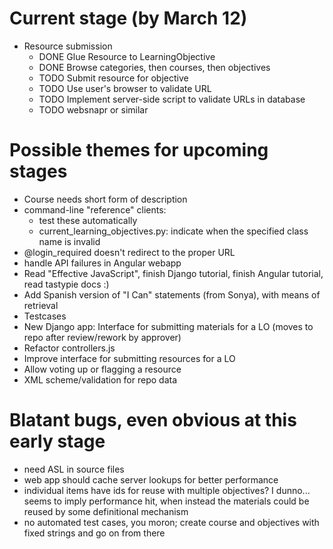 Current stage (by March 12)
=========================

* Resource submission
  * DONE Glue Resource to LearningObjective
  * DONE Browse categories, then courses, then objectives
  * TODO Submit resource for objective
  * TODO Use user's browser to validate URL
  * TODO Implement server-side script to validate URLs in database
  * TODO websnapr or similar

Possible themes for upcoming stages
===================================

* Course needs short form of description
* command-line "reference" clients:
  * test these automatically
  * current\_learning\_objectives.py: indicate when the specified class name is invalid
* @login_required doesn't redirect to the proper URL
* handle API failures in Angular webapp
* Read "Effective JavaScript", finish Django tutorial, finish Angular tutorial, read tastypie docs :)
* Add Spanish version of "I Can" statements (from Sonya), with means of retrieval
* Testcases
* New Django app: Interface for submitting materials for a LO (moves to repo after review/rework by approver)
* Refactor controllers.js
* Improve interface for submitting resources for a LO
* Allow voting up or flagging a resource
* XML scheme/validation for repo data

Blatant bugs, even obvious at this early stage
==============================================

* need ASL in source files
* web app should cache server lookups for better performance
* individual items have ids for reuse with multiple objectives?  I dunno...  seems to imply performance hit, when instead the materials could be reused by some definitional mechanism
* no automated test cases, you moron; create course and objectives with fixed strings and go on from there
